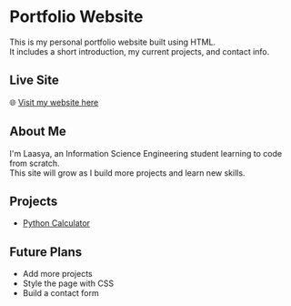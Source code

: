 # Portfolio Website

This is my personal portfolio website built using HTML.  
It includes a short introduction, my current projects, and contact info.

## Live Site

🌐 [Visit my website here](https://lazyacodes01.github.io/portfolio-website/)

## About Me

I'm Laasya, an Information Science Engineering student learning to code from scratch.  
This site will grow as I build more projects and learn new skills.

## Projects

- [Python Calculator](https://github.com/laasyacodes-01/python-calculator)

## Future Plans

- Add more projects
- Style the page with CSS
- Build a contact form
